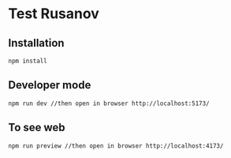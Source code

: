 # Test Rusanov


## Installation
```
npm install
```

## Developer mode
```
npm run dev //then open in browser http://localhost:5173/
```

## To see web
```
npm run preview //then open in browser http://localhost:4173/
```
